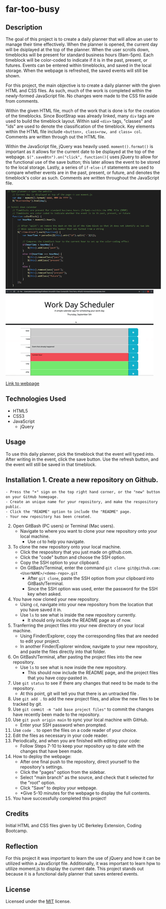# far-too-busy

## Description

The goal of this project is to create a daily planner that will allow an user to manage their time effectively. When the planner is opened, the current day will be dsiplayed at the top of the planner. When the user scrolls down, timeblocks will be present for standard business hours (9am-5pm). Each timeblock will be color-coded to indicate if it is in the past, present, or futures. Events can be entered within timeblocks, and saved in the local storage. When the webpage is refreshed, the saved events will still be shown. 

For this project, the main objective is to create a daily planner with the given HTML and CSS files. As such, much of the work is completed within the newly-formed JavaScript file. No changes were made to the CSS file aside from comments.

Within the given HTML file, much of the work that is done is for the creation of the timeblocks. Since BootStrap was already linked, many `div` tags are used to build the timeblock layout. Within said `<div>` tags, "classes" and "ids" are used to denote the classification of the timeblock. Key elements within the HTML file include `<button>, class=row, and class= col`. Comments are written through out the HTML file. 

Within the JavaScript file, jQuery was heavily used. `moment().format()` is important as it allows for the current date to be dsplayed at the top of the webpage. `$(".saveBtn").on("click", function(){` uses jQuery to allow for the functional use of the save button; this later allows the event to be stored to the local storage. Lastly, a series of `if-else-if` statements are used to compare whether events are in the past, present, or future, and denotes the timeblock's color as such. Comments are written throughout the JavaScript file.

<img src="./assets/js.png" alt="JavaScript code snippet">
<img src="./assets/05-third-party-apis-homework-demo.gif" alt="Demo of daily planner">

[Link to webpage](https://snehitak20.github.io/far-too-busy/)

## Technologies Used 
- HTML5
- CSS3
- JavaScript
    - jQuery

## Usage 
 
 To use this daily planner, pick the timeblock that the event will typed into. After writing in the event, click the save button. Use the refresh button, and the event will still be saved in that timeblock. 

 ## Installation 1. Create a new repository on Github. 
    - Press the "+" sign on the top right hand corner, or the "new" button on your GitHub homepage. 
    - Create an unique name for your repository, and make the respository public. 
    - Click the "README" option to include the "README" page. 
    - Your new repository has been created.
2. Open GitBash (PC users) or Terminal (Mac users).
    - Navigate to where you want to clone your new repository onto your local machine. 
        - Use `cd` to help you navigate. 
3. To clone the new repository onto your local machine. 
    - Click the respository that you just made on github.com.
    - Click the "code" button and choose the SSH option. 
    - Copy the SSH option to your clipboard. 
    - On GitBash/Terminal, enter the command `git clone git@github.com:<UserNAME>/<demo-repo>.git`
        - After `git clone`, paste the SSH option from your clipboard into GitBash/Terminal.
        - Since the SSH option was used, enter the password for the SSH key when asked. 
4. You have now cloned your new repository.
    - Using `cd`, navigate into your new repository from the location that you have saved it in. 
    - Use `ls` to see what is inside the new repository currently. 
        - It should only include the README page as of now.
5. Tranferring the project files into your new directory on your local machine. 
    - Using Finder/Explorer, copy the corresponding files that are needed to edit your project. 
    - In another Finder/Explorer window, navigate to your new repository, and paste the files directly into that folder. 
6. On GitBash/Terminal, after pasting the project files into the new repository. 
    - Use `ls` to see what is now inside the new repository.
        - This should now include the README page, and the project files that you have copy-pasted in. 
7. Use `git status` to see if there any changes that need to be made to the repository. 
    - At this point, git will tell you that there is an untracked file .
8. Use `git add .` to add the new project files, and allow the new files to be tracked by git.
9. Use `git commit -m "add base project files"` to commit the changes have recently been made to the repository. 
10. Use `git push origin main` to sync your local machine with GitHub. 
    - Enter your SSH password when prompted. 
11. Use `code .` to open the files on a code reader of your choice.
12. Edit the files as necessary in your code reader. 
13. Periodically, and when you are finished with editing your code: 
    - Follow Steps 7-10 to keep your repository up to date with the changes that have been made. 
14. How to deploy the webpage:
    - After one final push to the repository, direct yourself to the repository's settings. 
    - Click the "pages" option from the sidebar. 
    - Select "main branch" as the source, and check that it selected for the "root" option. 
    - Click "Save" to deploy your webpage. 
    - *Give 5-10 minutes for the webpage to display the full contents.
15. You have successfully completed this project!

## Credits

Initial HTML and CSS files given by UC Berkeley Extension, Coding Bootcamp. 

## Reflection

For this project it was important to learn the use of jQuery and how it can be utilized within a JavaScript file. Additionally, it was important to learn hpw to utilize moment.js to display the current date. This project stands out because it is a functional daily planner that saves entered events. 

## License

Licensed under the [MIT](https://choosealicense.com/licenses/mit/#) license. 




